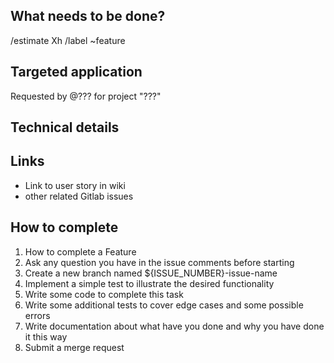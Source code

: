 ## What needs to be done?

<!-- Please describe the goal of this new feature as best as you can -->

/estimate Xh
/label ~feature

## Targeted application

Requested by @??? for project "???"

## Technical details

<!-- Are there any technical details worth mentioning? -->


## Links

* Link to user story in wiki
* other related Gitlab issues


## How to complete

1. How to complete a Feature
2. Ask any question you have in the issue comments before starting
3. Create a new branch named ${ISSUE_NUMBER}-issue-name
4. Implement a simple test to illustrate the desired functionality
5. Write some code to complete this task
6. Write some additional tests to cover edge cases and some possible errors
7. Write documentation about what have you done and why you have done it this way
8. Submit a merge request
